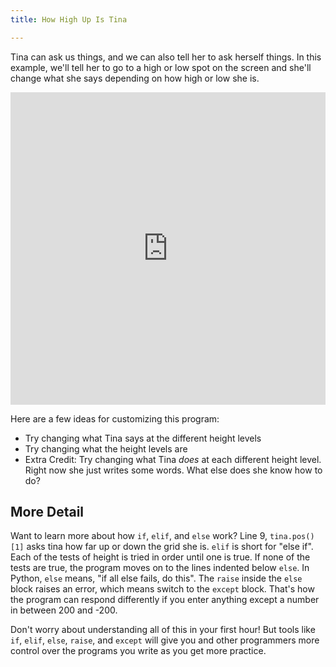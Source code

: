 ```yaml
---
title: How High Up Is Tina

---
```



Tina can ask us things, and we can also tell her to ask herself things. In this example, we'll tell her to go to a high or low spot on the screen and she'll change what she says depending on how high or low she is.

<iframe width="100%" height="500" src="https://trinket.io/tools/1.0/jekyll/embed/python#code=import%20turtle%0Atina%3Dturtle.Turtle%28%29%0Atina.shape%28%27turle%27%29%0Atina.penup%28%29%0A%0Atry%3A%0A%20%20%20%20how_high%20%3D%20int%28input%28%22How%20high%20should%20Tina%20go%3F%20%28Use%20numbers%20between%20200%20and%20-200%29%22%29%29%0A%20%20%20%20tina.goto%280%2C%20how_high%29%0A%20%20%20%20height%20%3D%20tina.pos%28%29%5B1%5D%0A%20%20%20%20%0A%20%20%20%20if%20height%20%3E%20150%20and%20height%20%3C%3D%20200%3A%0A%20%20%20%20%20%20%20%20tina.write%28%22This%20is%20very%20high%21%22%29%0A%20%20%20%20elif%20height%20%3E%20100%20and%20height%20%3C%3D%20150%3A%0A%20%20%20%20%20%20%20%20tina.write%28%22This%20is%20high%21%22%29%0A%20%20%20%20elif%20height%20%3E%200%20and%20height%20%3C%3D%20100%3A%0A%20%20%20%20%20%20%20%20tina.write%28%22This%20is%20high%20but%20not%20too%20high%21%22%29%0A%20%20%20%20elif%20height%20%3E%20-100%20and%20height%20%3C%3D%200%3A%0A%20%20%20%20%20%20%20%20tina.write%28%22This%20is%20low%20but%20not%20too%20low%21%22%29%0A%20%20%20%20elif%20height%20%3E%20-150%20and%20height%20%3C%3D%20-100%3A%0A%20%20%20%20%20%20%20%20tina.write%28%22This%20is%20low%21%22%29%0A%20%20%20%20elif%20height%20%3E%3D%20-200%20and%20height%20%3C%3D%20-150%3A%0A%20%20%20%20%20%20%20%20tina.write%28%22This%20is%20very%20low%21%22%29%0A%20%20%20%20else%3A%0A%20%20%20%20%20%20%20%20raise%0Aexcept%3A%0A%20%20%20%20tina.backward%28100%29%0A%20%20%20%20tina.write%28%22Hey%2C%20that%27s%20not%20a%20number%20between%20200%20and%20-200%21%22%29%20%20%20%20%0A%20%20%20%20tina.backward%2820%29" frameborder="0" marginwidth="0" marginheight="0" allowfullscreen></iframe>

Here are a few ideas for customizing this program:
* Try changing what Tina says at the different height levels
* Try changing what the height levels are
* Extra Credit: Try changing what Tina *does* at each different height level.  Right now she just writes some words.  What else does she know how to do?  


## More Detail

Want to learn more about how `if`, `elif`, and `else` work?   Line 9, `tina.pos()[1]` asks tina how far up or down the grid she is. `elif` is short for "else if". Each of the tests of height is tried in order until one is true. If none of the tests are true, the program moves on to the lines indented below `else`.  In Python, `else` means, "if all else fails, do this". The `raise` inside the `else` block raises an error, which means switch to the `except` block. That's how the program can respond differently if you enter anything except a number in between 200 and -200.

Don't worry about understanding all of this in your first hour!  But tools like `if`, `elif`, `else`, `raise`, and `except` will give you and other programmers more control over the programs you write as you get more practice.
